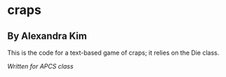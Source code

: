 # craps

## By Alexandra Kim

This is the code for a text-based game of craps; it relies on the Die class.

*Written for APCS class*
